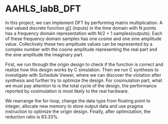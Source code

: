 # AAHLS_labB_DFT
In this project,  we can implement DFT by performing matrix multiplication. A real valued discrete function g[] (inputs) in the time domain with N points has a frequency domain representation with N/2 + 1
samples(outputs). Each of these frequency domain samples has one cosine and one sine amplitude value. Collectively these two amplitude values can be represented by a complex number with the
cosine amplitude representing the real part and the sine amplitude the imaginary part.

First, we run through the origin design to check if the function is correct and realize how this desgin works by C simulation. Then we run C synthesis to investigate with Schedule Viewer, where we can discover the violation after synthesis and further try to optimize the design. For cosimulation part, what we must pay attention to is the total cycle of the design, the performance reported by cosimulation is most likely to the real hardware.

We rearrange the for-loop, change the data type from floating point to integer, allocate new memory to store output data and use pragma instruction to optimize the origin design. Finally, after optimization, the reduction ratio is 83.33%. 
